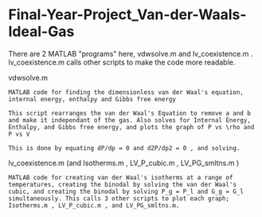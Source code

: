 # Final-Year-Project_Van-der-Waals-Ideal-Gas

There are 2 MATLAB "programs" here, vdwsolve.m and lv_coexistence.m . lv_coexistence.m calls other scripts to make the code more readable.

vdwsolve.m
    
    MATLAB code for finding the dimensionless van der Waal's equation, internal energy, enthalpy and Gibbs free energy
    
    This script rearranges the van der Waal's Equation to remove a and b and make it independant of the gas. Also solves for Internal Energy, Enthalpy, and Gibbs free energy, and plots the graph of P vs \rho and P vs V
    
    This is done by equating dP/dp = 0 and d2P/dp2 = 0 , and solving.
    
    
lv\_coexistence.m (and Isotherms.m , LV_P_cubic.m , LV_PG_smltns.m )
    
    MATLAB code for creating van der Waal's isotherms at a range of temperatures, creating the binodal by solving the van der Waal's cubic, and creating the binodal by solving P_g = P_l and G_g = G_l simultaneously. This calls 3 other scripts to plot each graph; Isotherms.m , LV_P_cubic.m , and LV_PG_smltns.m.
